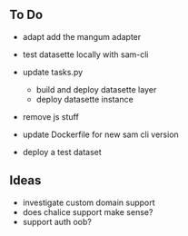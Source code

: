 ## To Do

- adapt add the mangum adapter
- test datasette locally with sam-cli

- update tasks.py
  - build and deploy datasette layer
  - deploy datasette instance

- remove js stuff
- update Dockerfile for new sam cli version
- deploy a test dataset

## Ideas
- investigate custom domain support
- does chalice support make sense?
- support auth oob?